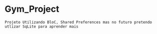 # Gym_Project

```
Projeto Utilizando BloC, Shared Preferences mas no futuro pretendo utlizar SqLite para aprender mais
```
